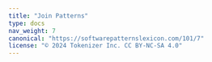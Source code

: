 ```yaml
---
title: "Join Patterns"
type: docs
nav_weight: 7
canonical: "https://softwarepatternslexicon.com/101/7"
license: "© 2024 Tokenizer Inc. CC BY-NC-SA 4.0"
---
```

